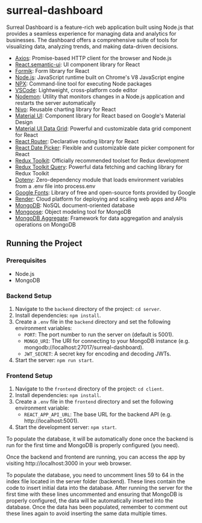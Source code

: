 # surreal-dashboard

Surreal Dashboard is a feature-rich web application built using Node.js that provides a seamless experience for managing data and analytics for businesses. The dashboard offers a comprehensive suite of tools for visualizing data, analyzing trends, and making data-driven decisions.

- [Axios](https://axios-http.com/ptbr/docs/intro): Promise-based HTTP client for the browser and Node.js
- [React.semantic-ui](https://react.semantic-ui.com): UI component library for React
- [Formik](https://formik.org/): Form library for React
- [Node.js](https://nodejs.org/en/download/): JavaScript runtime built on Chrome's V8 JavaScript engine
- [NPX](https://www.npmjs.com/package/npx): Command-line tool for executing Node packages
- [VSCode](https://code.visualstudio.com/download): Lightweight, cross-platform code editor
- [Nodemon](https://github.com/remy/nodemon): Utility that monitors changes in a Node.js application and restarts the server automatically
- [Nivo](https://nivo.rocks/): Reusable charting library for React
- [Material UI](https://mui.com/material-ui/getting-started/): Component library for React based on Google's Material Design
- [Material UI Data Grid](https://mui.com/x/react-data-grid/): Powerful and customizable data grid component for React
- [React Router](https://reactrouter.com/en/v6.3.0/getting-started): Declarative routing library for React
- [React Date Picker](https://reactdatepicker.com/#example-basic): Flexible and customizable date picker component for React
- [Redux Toolkit](https://redux-toolkit.js.org/introduction/getting-started): Officially recommended toolset for Redux development
- [Redux Toolkit Query](https://redux-toolkit.js.org/rtk-query/overview): Powerful data fetching and caching library for Redux Toolkit
- [Dotenv](https://github.com/motdotla/dotenv): Zero-dependency module that loads environment variables from a .env file into process.env
- [Google Fonts](https://fonts.google.com/): Library of free and open-source fonts provided by Google
- [Render](https://render.com/): Cloud platform for deploying and scaling web apps and APIs
- [MongoDB](https://www.mongodb.com/): NoSQL document-oriented database
- [Mongoose](https://github.com/Automattic/mongoose): Object modeling tool for MongoDB
- [MongoDB Aggregate](https://www.mongodb.com/docs/manual/reference/operator/aggregation-pipeline/): Framework for data aggregation and analysis operations on MongoDB

## Running the Project

### Prerequisites
- Node.js
- MongoDB

### Backend Setup
1. Navigate to the `backend` directory of the project: `cd server`.
2. Install dependencies: `npm install`.
3. Create a `.env` file in the `backend` directory and set the following environment variables:
   - `PORT`: The port number to run the server on (default is 5001).
   - `MONGO_URI`: The URI for connecting to your MongoDB instance (e.g. mongodb://localhost:27017/surreal-dashboard).
   - `JWT_SECRET`: A secret key for encoding and decoding JWTs.
4. Start the server: `npm run start`.

### Frontend Setup
1. Navigate to the `frontend` directory of the project: `cd client`.
2. Install dependencies: `npm install`.
3. Create a `.env` file in the `frontend` directory and set the following environment variable:
   - `REACT_APP_API_URL`: The base URL for the backend API (e.g. http://localhost:5001).
4. Start the development server: `npm start`.

To populate the database, it will be automatically done once the backend is run for the first time and MongoDB is properly configured (you need).

Once the backend and frontend are running, you can access the app by visiting http://localhost:3000 in your web browser.

To populate the database, you need to uncomment lines 59 to 64 in the index file located in the server folder (backend). These lines contain the code to insert initial data into the database. After running the server for the first time with these lines uncommented and ensuring that MongoDB is properly configured, the data will be automatically inserted into the database. Once the data has been populated, remember to comment out these lines again to avoid inserting the same data multiple times.